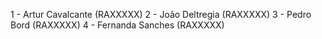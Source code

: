 1 - Artur Cavalcante  (RAXXXXX)
2 - João Deltregia    (RAXXXXX)
3 - Pedro Bord        (RAXXXXX)
4 - Fernanda Sanches  (RAXXXXX)
